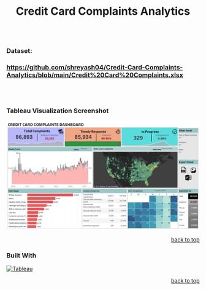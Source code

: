 <a name="readme-top"></a>

<h1 align="center">Credit Card Complaints Analytics</h1>

<br></br>
### Dataset: 
### https://github.com/shreyash04/Credit-Card-Complaints-Analytics/blob/main/Credit%20Card%20Complaints.xlsx
<br></br>
### Tableau Visualization Screenshot
<img src="https://github.com/shreyash04/Credit-Card-Complaints-Analytics/blob/main/CC%20Complaints%20Dashboard.png">

<p align="right"><a href="#readme-top">back to top</a></p>

### Built With
[![Tableau][tableau-logo]][tableau-url]

[tableau-logo]: https://img.icons8.com/color/48/tableau-software.png
[tableau-url]: https://www.tableau.com

<p align="right"><a href="#readme-top">back to top</a></p>

